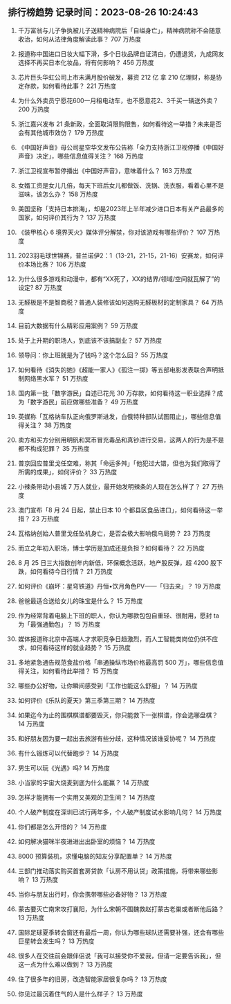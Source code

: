 
## 排行榜趋势 记录时间：2023-08-26 10:24:43
  
  1. 千万富翁与儿子争执被儿子送精神病院后「自缢身亡」，精神病院称不会随意收治，如何从法律角度解读此事？ 707 万热度
    
  2. 报道称中国进口日妆大幅下滑，多个日妆品牌自证清白，仍遭退货，九成网友选择不再买日本化妆品，将有何影响？ 456 万热度
    
  3. 芯片巨头华虹公司上市未满月股价破发，募资 212 亿 拿 210 亿理财，称是协定存款，如何看待此事？ 221 万热度
    
  4. 为什么外卖员宁愿花600一月租电动车，也不愿意花2、3千买一辆送外卖？ 200 万热度
    
  5. 浙江嘉兴发布 21 条新政，全面取消限购限售，如何看待这一举措？未来是否会有其他城市效仿？ 179 万热度
    
  6. 《中国好声音》母公司星空华文发布公告称「全力支持浙江卫视停播《中国好声音》决定」，哪些信息值得关注？ 168 万热度
    
  7. 浙江卫视宣布暂停播出《中国好声音》，意味着什么？ 163 万热度
    
  8. 女婿工资是女儿几倍，每天下班后女儿都做饭、洗锅、洗衣服，看着心里不是滋味，该怎么办？ 158 万热度
    
  9. 美国坚称「支持日本排海」，却是2023年上半年减少进口日本有关产品最多的国家，如何评价其行为？ 137 万热度
    
  10. 《装甲核心 6 境界天火》媒体评分解禁，你对该游戏有哪些评价？ 107 万热度
    
  11. 2023羽毛球世锦赛，普兰诺伊2：1（13-21，21-15，21-16）安赛龙，如何评价本场比赛？ 106 万热度
    
  12. 为什么很多游戏和动漫中，都有“XX死了，XX的结界/领域/空间就瓦解了”的设定? 87 万热度
    
  13. 无醛板是不是智商税？普通人装修该如何选购无醛板材的定制家具？ 64 万热度
    
  14. 目前大数据有什么精彩应用案例？ 59 万热度
    
  15. 处于上升期的职场人，到底该不该搞副业？ 57 万热度
    
  16. 领导问：你上班就是为了钱吗？这个怎么回？ 55 万热度
    
  17. 如何看待《消失的她》《超能一家人》《孤注一掷》等五部电影发表联合声明抵制网络黑水军？ 51 万热度
    
  18. 国内第一批「数字游民」自述已花光 30 万存款，如何看待这一职业选择？成为「数字游民」前应做哪些准备？ 49 万热度
    
  19. 英媒称「瓦格纳车队正向俄罗斯进发，白俄特种部队试图阻止」，哪些信息值得关注？ 38 万热度
    
  20. 卖方和买方分别用明矾和冥币冒充毒品和真钞进行交易，这两人的行为是不是都不构成犯罪？ 35 万热度
    
  21. 普京回应普里戈任空难，称其「命运多舛」「他犯过大错，但也为我们取得了所需的成果」，如何评价？ 33 万热度
    
  22. 小辣条带动小县城 7 万人就业，最开始发明辣条的人现在怎么样了？ 27 万热度
    
  23. 澳门宣布「8 月 24 日起，禁止日本 10 个都县区食品进口」，如何看待这一举措？ 23 万热度
    
  24. 瓦格纳创始人普里戈任坠机身亡，是否会极大影响俄乌局势？ 23 万热度
    
  25. 而立之年初入职场，博士学历是加成还是负担？如何看待？ 22 万热度
    
  26. 8 月 25 日三大指数创年内新低，环保概念活跃，地产股反弹，超 4200 股下跌，如何看待今日行情？ 21 万热度
    
  27. 如何评价《崩坏：星穹铁道》丹恒•饮月角色PV——「归去来」？ 19 万热度
    
  28. 爸爸最适合送给女儿的珠宝是什么？ 15 万热度
    
  29. 作为经常背着电脑上下班的职人，你认为哪款包包自重轻、很耐用，愿封 ta 为「最强通勤包」？ 15 万热度
    
  30. 媒体报道称北京中高端人才求职竞争日趋激烈，而人工智能类岗位仍供不应求，如何看待这样的就业趋势？ 15 万热度
    
  31. 多地紧急通告规范食盐价格「串通操纵市场价格最高罚 500 万」，哪些信息值得关注，如何看待此举措？ 15 万热度
    
  32. 哪些办公好物，让你瞬间感受到「工作也能这么舒服」？ 14 万热度
    
  33. 如何评价《乐队的夏天》第三季第三期？ 14 万热度
    
  34. 如果迄今为止的围棋棋谱都要毁灭，你只能救下一张棋谱，你会选哪盘棋？ 14 万热度
    
  35. 和好朋友因为要一起出去旅游有些分歧，这种情况该谁妥协呢？ 14 万热度
    
  36. 有什么锻炼可以代替跑步？ 14 万热度
    
  37. 男生可以玩《光遇》吗? 14 万热度
    
  38. 小当家的宇宙大烧麦到底为什么能赢？ 14 万热度
    
  39. 怎样才能拥有一个实用又美观的卫生间？ 14 万热度
    
  40. 个人破产制度在深圳已试行两年多，个人破产制度试水影响几何？ 14 万热度
    
  41. 你们都是怎么开悟的？ 14 万热度
    
  42. 如何解决猫咪半夜进进出出卧室的烦恼？ 14 万热度
    
  43. 8000 预算装机，求懂电脑的知友分享配置单？ 14 万热度
    
  44. 三部门推动落实购买首套房贷款「认房不用认贷」政策措施，将带来哪些影响？ 13 万热度
    
  45. 当你与朋友出行时，你会携带哪些必备好物？ 13 万热度
    
  46. 蒙古要灭亡南宋攻打襄阳，为什么宋朝不围魏救赵打蒙古老巢或者断他后路？ 13 万热度
    
  47. 国际足球夏季转会窗还有最后一周，你认为哪些球队还需要补强，还会有哪些巨星转会发生吗？ 13 万热度
    
  48. 很多人在交往前会跟伴侣说「我可以接受你不爱我，但请一定要告诉我」，但这一点为什么难以做到？ 13 万热度
    
  49. 住了很多年的旧房，改造智能家居很复杂吗？ 13 万热度
    
  50. 你见过最沉着住气的人是什么样子？ 13 万热度
    